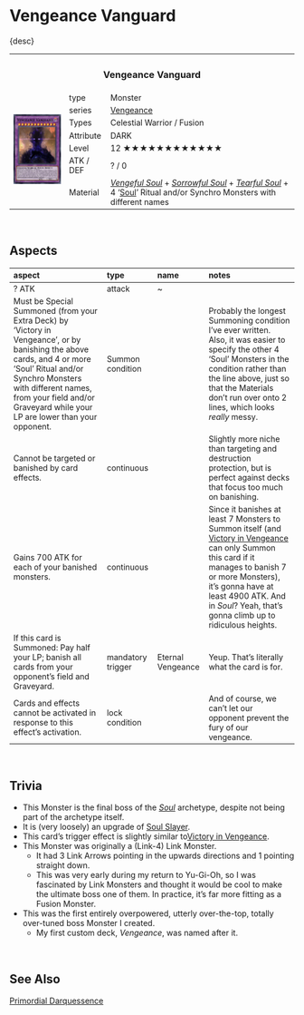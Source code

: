 # Vengeance Vanguard

{desc}

<table>
  <tr>
    <th colspan="3"> <h3> Vengeance Vanguard </h3> </th>
  </tr>
  <tr>
    <td rowspan="8"> <img src="../../../../.assets/cards/fusion/Vengeance Vanguard.png" width="320px"> </td>
  </tr>
  <tr>
    <td> type </td>
    <td> Monster </td>
  </tr>
  <tr>
    <td> series </td>
    <td> <a href="../../../archetypes/Vengeance.md">Vengeance</a> </td>
  </tr>
  <tr>
    <td> Types </td>
    <td> Celestial Warrior / Fusion </td>
  </tr>
  <tr>
    <td> Attribute </td>
    <td> DARK </td>
  </tr>
  <tr>
    <td> Level </td>
    <td> 12 ★★★★★★★★★★★★ </td>
  </tr>
  <tr>
    <td> ATK / DEF </td>
    <td> ? / 0 </td>
  </tr>
  <tr>
    <td> Material </td>
    <td> <a href="../../../archetypes/Soul.md#Spirit-Monsters"><em>Vengeful Soul</em></a> + <a href="../../../archetypes/Soul.md#Spirit-Monsters"><em>Sorrowful Soul</em></a> + <a href="../../../archetypes/Soul.md#Spirit-Monsters"><em>Tearful Soul</em></a> + 4 ‘<a href="../../../archetypes/Soul.md">Soul</a>’ Ritual and/or Synchro Monsters with different names </td>
  </tr>
</table>


<br>


## Aspects

| aspect | type | name | notes |
| :----- | :--- | :--- | :---- |
| ? ATK | attack | ~ | |
| Must be Special Summoned (from your Extra Deck) by ‘Victory in Vengeance’, or by banishing the above cards, and 4 or more ‘Soul’ Ritual and/or Synchro Monsters with different names, from your field and/or Graveyard while your LP are lower than your opponent. | Summon condition | | Probably the longest Summoning condition I’ve ever written. Also, it was easier to specify the other 4 ‘Soul’ Monsters in the condition rather than the line above, just so that the Materials don’t run over onto 2 lines, which looks *really* messy. |
| Cannot be targeted or banished by card effects. | continuous | | Slightly more niche than targeting and destruction protection, but is perfect against decks that focus too much on banishing. |
| Gains 700 ATK for each of your banished monsters. | continuous | | Since it banishes at least 7 Monsters to Summon itself (and [Victory in Vengeance](../../traps/Victory%20in%20Vengeance.md) can only Summon this card if it manages to banish 7 or more Monsters), it’s gonna have at least 4900 ATK. And in *Soul*? Yeah, that’s gonna climb up to ridiculous heights. |
| If this card is Summoned: Pay half your LP; banish all cards from your opponent’s field and Graveyard. | mandatory trigger | Eternal Vengeance | Yeup. That’s literally what the card is for. |
| Cards and effects cannot be activated in response to this effect’s activation. | lock condition | | And of course, we can’t let our opponent prevent the fury of our vengeance. |


<br>


## Trivia

- This Monster is the final boss of the [*Soul*](../../../archetypes/Soul.md) archetype, despite not being part of the archetype itself.
- It is (very loosely) an upgrade of [Soul Slayer](../sychro/Soul%20Slayer.md).
- This card’s trigger effect is slightly similar to[Victory in Vengeance](../../traps/Victory%20in%20Vengeance.md).
- This Monster was originally a (Link-4) Link Monster.
  - It had 3 Link Arrows pointing in the upwards directions and 1 pointing straight down.
  - This was very early during my return to Yu-Gi-Oh, so I was fascinated by Link Monsters and thought it would be cool to make the ultimate boss one of them. In practice, it’s far more fitting as a Fusion Monster.
- This was the first entirely overpowered, utterly over-the-top, totally over-tuned boss Monster I created.
  - My first custom deck, *Vengeance*, was named after it.


<br>


## See Also

[Primordial Darquessence](Primordial%20Darquessence.md)  
